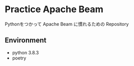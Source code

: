 # Practice Apache Beam

Pythonをつかって Apache Beam に慣れるための Repository


## Environment

- python 3.8.3
- poetry
